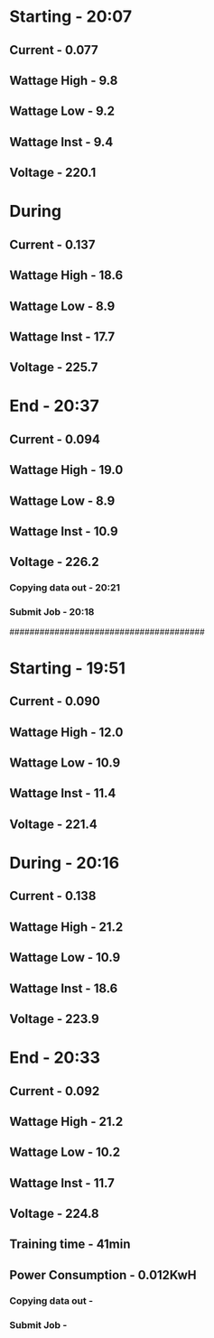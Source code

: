 # Starting - 20:07
## Current  - 0.077
## Wattage High - 9.8
## Wattage Low - 9.2
## Wattage Inst - 9.4
## Voltage - 220.1 

# During 
## Current  - 0.137
## Wattage High - 18.6
## Wattage Low - 8.9
## Wattage Inst - 17.7
## Voltage -  225.7


# End - 20:37
## Current  - 0.094
## Wattage High - 19.0
## Wattage Low - 8.9
## Wattage Inst - 10.9
## Voltage -  226.2


### Copying data out - 20:21 

### Submit Job - 20:18




#######################################
# Starting - 19:51 
## Current  -  0.090
## Wattage High - 12.0
## Wattage Low - 10.9
## Wattage Inst - 11.4
## Voltage - 221.4

# During - 20:16
## Current  - 0.138
## Wattage High - 21.2
## Wattage Low - 10.9
## Wattage Inst - 18.6
## Voltage -  223.9


# End - 20:33
## Current  - 0.092
## Wattage High - 21.2
## Wattage Low - 10.2
## Wattage Inst - 11.7
## Voltage - 224.8  


## Training time - 41min
## Power Consumption - 0.012KwH
### Copying data out - 

### Submit Job - 